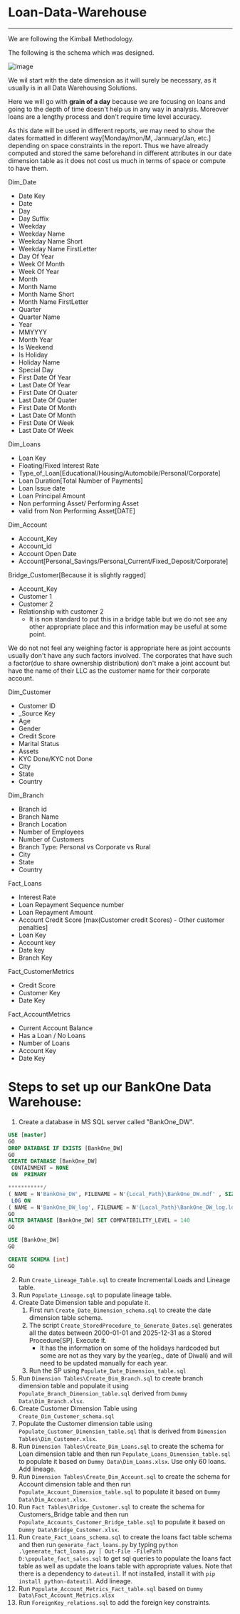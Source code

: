 # Loan-Data-Warehouse

----
We are following the Kimball Methodology.

The following is the schema which was designed.

![image](https://user-images.githubusercontent.com/75213715/126070146-9c04b913-5a21-43e6-b6cd-718c854f2d39.png)

We wil start with the date dimension as it will surely be necessary, as it usually is in all Data Warehousing Solutions.

Here we will go with **grain of a day** because we are focusing on loans and going to the depth of time doesn't help us in any way in analysis. Moreover loans are a lengthy process and don't require time level accuracy.

As this date will be used in different reports, we may need to show the dates formatted in different way[Monday/mon/M, Jannuary/Jan, etc.] depending on space constraints in the report. Thus we have already computed and stored the same beforehand in different attributes in our date dimension table as it does not cost us much in terms of space or compute to have them.


Dim_Date
- Date Key
- Date
- Day
- Day Suffix
- Weekday
- Weekday Name
- Weekday Name Short
- Weekday Name FirstLetter
- Day Of Year
- Week Of Month
- Week Of Year
- Month
- Month Name
- Month Name Short
- Month Name FirstLetter
- Quarter
- Quarter Name
- Year
- MMYYYY
- Month Year
- Is Weekend
- Is Holiday
- Holiday Name
- Special Day
- First Date Of Year
- Last Date Of Year
- First Date Of Quater
- Last Date Of Quater
- First Date Of Month
- Last Date Of Month
- First Date Of Week
- Last Date Of Week


Dim_Loans
- Loan Key
- Floating/Fixed Interest Rate
- Type_of_Loan[Educational/Housing/Automobile/Personal/Corporate]
- Loan Duration[Total Number of Payments]
- Loan Issue date
- Loan Principal Amount
- Non performing Asset/ Performing Asset
- valid from Non Performing Asset[DATE]

Dim_Account
- Account_Key
- Account_id
- Account Open Date
- Account[Personal_Savings/Personal_Current/Fixed_Deposit/Corporate]

Bridge_Customer[Because it is slightly ragged]
- Account_Key
- Customer 1
- Customer 2
- Relationship with customer 2 
    - It is non standard to put this in a bridge table but we do not see any other appropriate place and this information may be useful at some point.

We do not not feel any weighing factor is appropriate here as joint accounts usually don't have any such factors involved. The corporates that have such a factor(due to share ownership distribution) don't make a joint account but have the name of their LLC as the customer name for their corporate account.

Dim_Customer
- Customer ID
- _Source Key
- Age
- Gender
- Credit Score
- Marital Status
- Assets
- KYC Done/KYC not Done
- City
- State
- Country

Dim_Branch
- Branch id
- Branch Name
- Branch Location
- Number of Employees
- Number of Customers
- Branch Type: Personal vs Corporate vs Rural
- City
- State
- Country

Fact_Loans
- Interest Rate
- Loan Repayment Sequence number
- Loan Repayment Amount
- Account Credit Score [max(Customer credit Scores) - Other customer penalties]
- Loan Key
- Account key
- Date key
- Branch Key

Fact_CustomerMetrics
- Credit Score
- Customer Key
- Date Key

Fact_AccountMetrics
- Current Account Balance
- Has a Loan / No Loans
- Number of Loans
- Account Key
- Date Key

# Steps to set up our BankOne Data Warehouse:

1. Create a database in MS SQL server called "BankOne_DW".
```sql
USE [master]
GO
DROP DATABASE IF EXISTS [BankOne_DW]
GO
CREATE DATABASE [BankOne_DW]
 CONTAINMENT = NONE
 ON  PRIMARY 

***********/
( NAME = N'BankOne_DW', FILENAME = N'{Local_Path}\BankOne_DW.mdf' , SIZE = 1581056KB , MAXSIZE = UNLIMITED, FILEGROWTH = 65536KB )
 LOG ON 
( NAME = N'BankOne_DW_log', FILENAME = N'{Local_Path}\BankOne_DW_log.ldf' , SIZE = 7610368KB , MAXSIZE = 2048GB , FILEGROWTH = 65536KB )
GO
ALTER DATABASE [BankOne_DW] SET COMPATIBILITY_LEVEL = 140
GO

USE [BankOne_DW]
GO

CREATE SCHEMA [int]
GO

```

2. Run `Create_Lineage_Table.sql` to create Incremental Loads and Lineage table.
3. Run `Populate_Lineage.sql` to populate lineage table.
4. Create Date Dimension table and populate it.
    1. First run `Create_Date_Dimension_schema.sql` to create the date dimension table schema.
    2. The script `Create_StoredProcedure_to_Generate_Dates.sql` generates all the dates between 2000-01-01 and 2025-12-31 as a Stored Procedure[SP]. Execute it.
        - It has the information on some of the holidays hardcoded but some are not as they vary by the year(eg., date of Diwali) and will need to be updated manually for each year.
    3. Run the SP using `Populate_Date_Dimension_table.sql`
5. Run `Dimension Tables\Create_Dim_Branch.sql` to create branch dimension table and populate it using `Populate_Branch_Dimension_table.sql` derived from `Dummy Data\Dim_Branch.xlsx`.
6. Create Customer Dimension Table using `Create_Dim_Customer_schema.sql`
7. Populate the Customer dimension table using `Populate_Customer_Dimension_table.sql` that is derived from `Dimension Tables\Dim_Customer.xlsx`.
8. Run `Dimension Tables\Create_Dim_Loans.sql` to create the schema for Loan dimension table and then run `Populate_Loans_Dimension_table.sql` to populate it based on `Dummy Data\Dim_Loans.xlsx`. Use only 60 loans. Add lineage.
9. Run `Dimension Tables\Create_Dim_Account.sql` to create the schema for Account dimension table and then run `Populate_Account_Dimension_table.sql` to populate it based on `Dummy Data\Dim_Account.xlsx`.
10. Run `Fact Tables\Bridge_Customer.sql` to create the schema for Customers_Bridge table and then run `Populate_Accounts_Customer_Bridge_table.sql` to populate it based on `Dummy Data\Bridge_Customer.xlsx`.
11. Run `Create_Fact_Loans_schema.sql` to create the loans fact table schema and then run `generate_fact_loans.py` by typing `python .\generate_fact_loans.py | Out-File -FilePath D:\populate_fact_sales.sql` to get sql queries to populate the loans fact table as well as update the loans table with appropriate values. Note that there is a dependency to `dateutil`. If not installed, install it with `pip install python-dateutil`. Add lineage.
12. Run `Populate_Account_Metrics_Fact_table.sql` based on `Dummy Data\Fact_Account_Metrics.xlsx`
13. Run `ForeignKey_relations.sql` to add the foreign key constraints.
